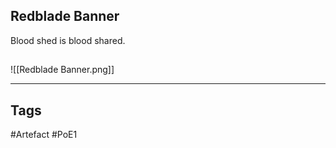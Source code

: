 ## Redblade Banner
Blood shed is blood shared.
##
![[Redblade Banner.png]]

---
## Tags
#Artefact
#PoE1